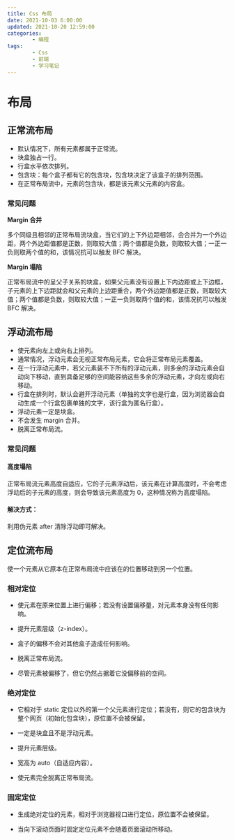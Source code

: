 ```yaml
---
title: Css 布局
date: 2021-10-03 6:00:00
updated: 2021-10-20 12:59:00
categories:
        - 编程
tags:
        - Css
        - 前端
        - 学习笔记
---
```


# 布局

## 正常流布局

-   默认情况下，所有元素都属于正常流。
-   块盒独占一行。
-   行盒水平依次排列。
-   包含块：每个盒子都有它的包含块，包含块决定了该盒子的排列范围。
-   在正常布局流中，元素的包含块，都是该元素父元素的内容盒。

### 常见问题

**Margin 合并**

多个同级且相邻的正常布局流块盒，当它们的上下外边距相邻，会合并为一个外边距，两个外边距值都是正数，则取较大值；两个值都是负数，则取较大值；一正一负则取两个值的和，该情况抗可以触发 BFC 解决。

**Margin 塌陷**

正常布局流中的呈父子关系的块盒，如果父元素没有设置上下内边距或上下边框，子元素的上下边距就会和父元素的上边距重合，两个外边距值都是正数，则取较大值；两个值都是负数，则取较大值；一正一负则取两个值的和，该情况抗可以触发 BFC 解决。

## 浮动流布局

-   使元素向左上或向右上排列。
-   通常情况，浮动元素会无视正常布局元素，它会将正常布局元素覆盖。
-   在一行浮动元素中，若父元素装不下所有的浮动元素，则多余的浮动元素会自动向下移动，直到具备足够的空间能容纳这些多余的浮动元素，才向左或向右移动。
-   行盒在排列时，默认会避开浮动元素（单独的文字也是行盒，因为浏览器会自动生成一个行盒包裹单独的文字，该行盒为匿名行盒）。
-   浮动元素一定是块盒。
-   不会发生 margin 合并。
-   脱离正常布局流。

### 常见问题

#### 高度塌陷

正常布局流元素高度自适应，它的子元素浮动后，该元素在计算高度时，不会考虑浮动后的子元素的高度，则会导致该元素高度为 0，这种情况称为高度塌陷。

#### 解决方式：

利用伪元素 after 清除浮动即可解决。

## 定位流布局

使一个元素从它原本在正常布局流中应该在的位置移动到另一个位置。

### 相对定位

-   使元素在原来位置上进行偏移；若没有设置偏移量，对元素本身没有任何影响。

-   提升元素层级（z-index）。

-   盒子的偏移不会对其他盒子造成任何影响。

-   脱离正常布局流。

-   尽管元素被偏移了，但它仍然占据着它没偏移前的空间。

### 绝对定位

-   它相对于 static 定位以外的第一个父元素进行定位；若没有，则它的包含块为整个网页（初始化包含块），原位置不会被保留。

-   一定是块盒且不是浮动元素。

-   提升元素层级。

-   宽高为 auto（自适应内容）。

-   使元素完全脱离正常布局流。

### 固定定位

-   生成绝对定位的元素，相对于浏览器视口进行定位，原位置不会被保留。

-   当向下滚动页面时固定定位元素不会随着页面滚动所移动。
